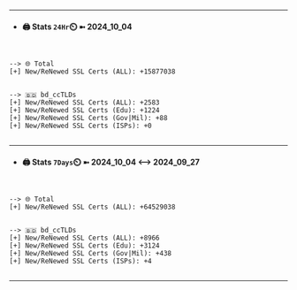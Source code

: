 

---
- #### 🖨️ **Stats** `24Hr`⏲️ ➼ 2024_10_04
```console


--> 🌐 Total
[+] New/ReNewed SSL Certs (ALL): +15877038


--> 🇧🇩 bd_ccTLDs
[+] New/ReNewed SSL Certs (ALL): +2583
[+] New/ReNewed SSL Certs (Edu): +1224
[+] New/ReNewed SSL Certs (Gov|Mil): +88
[+] New/ReNewed SSL Certs (ISPs): +0


```

---
- #### 🖨️ **Stats** `7Days`⏲️ ➼ 2024_10_04 <--> 2024_09_27
```console


--> 🌐 Total
[+] New/ReNewed SSL Certs (ALL): +64529038


--> 🇧🇩 bd_ccTLDs
[+] New/ReNewed SSL Certs (ALL): +8966
[+] New/ReNewed SSL Certs (Edu): +3124
[+] New/ReNewed SSL Certs (Gov|Mil): +438
[+] New/ReNewed SSL Certs (ISPs): +4


```

---

